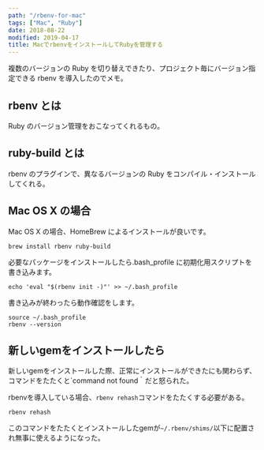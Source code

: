```yaml
---
path: "/rbenv-for-mac"
tags: ["Mac", "Ruby"]
date: 2018-08-22
modified: 2019-04-17
title: MacでrbenvをインストールしてRubyを管理する
---
```


複数のバージョンの Ruby を切り替えできたり、プロジェクト毎にバージョン指定できる rbenv を導入したのでメモ。

## rbenv とは

Ruby のバージョン管理をおこなってくれるもの。

## ruby-build とは

rbenv のプラグインで、異なるバージョンの Ruby をコンパイル・インストールしてくれる。

## Mac OS X の場合

Mac OS X の場合、HomeBrew によるインストールが良いです。

```shell
brew install rbenv ruby-build
```

必要なパッケージをインストールしたら.bash_profile に初期化用スクリプトを書き込みます。

```shell
echo 'eval "$(rbenv init -)"' >> ~/.bash_profile
```

書き込みが終わったら動作確認をします。

```shell
source ~/.bash_profile
rbenv --version
```

## 新しいgemをインストールしたら
新しいgemをインストールした際、正常にインストールができたにも関わらず、コマンドをたたくと`command not found｀だと怒られた。

rbenvを導入している場合、`rbenv rehash`コマンドをたたくする必要がある。

```
rbenv rehash
```

このコマンドをたたくとインストールしたgemが`~/.rbenv/shims/`以下に配置され無事に使えるようになった。